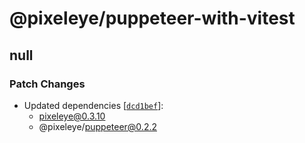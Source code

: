 # @pixeleye/puppeteer-with-vitest

## null

### Patch Changes

- Updated dependencies [[`dcd1bef`](https://github.com/pixeleye-io/pixeleye/commit/dcd1befed1854a7977af13148503058c6ca95465)]:
  - pixeleye@0.3.10
  - @pixeleye/puppeteer@0.2.2
